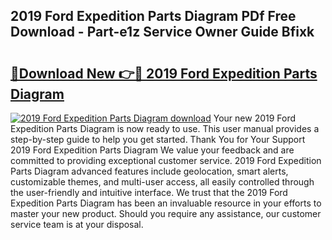 ## 2019 Ford Expedition Parts Diagram PDf Free Download - Part-e1z Service Owner Guide Bfixk

# <h2><a href="http://dfq432j.blite.top/?on=2019+Ford+Expedition+Parts+Diagram">🔗Download New 👉🔴 2019 Ford Expedition Parts Diagram</a></h2>

[![2019 Ford Expedition Parts Diagram download](https://i.imgur.com/lujVjoI.png)](http://dfq432j.blite.top/?on=2019+Ford+Expedition+Parts+Diagram)
Your new 2019 Ford Expedition Parts Diagram is now ready to use. This user manual provides a step-by-step guide to help you get started. Thank You for Your Support 2019 Ford Expedition Parts Diagram We value your feedback and are committed to providing exceptional customer service. 2019 Ford Expedition Parts Diagram advanced features include geolocation, smart alerts, customizable themes, and multi-user access, all easily controlled through the user-friendly and intuitive interface. We trust that the 2019 Ford Expedition Parts Diagram has been an invaluable resource in your efforts to master your new product. Should you require any assistance, our customer service team is at your disposal.
